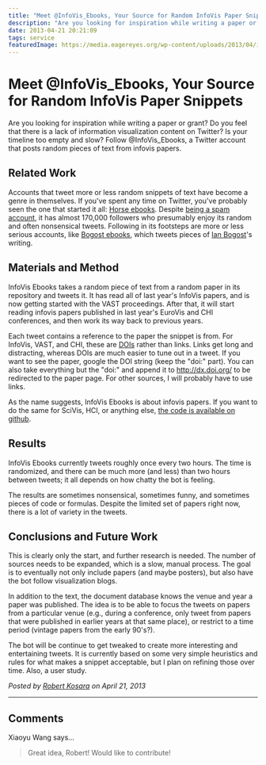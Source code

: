 ```yaml
---
title: "Meet @InfoVis_Ebooks, Your Source for Random InfoVis Paper Snippets"
description: "Are you looking for inspiration while writing a paper or grant? Do you feel that there is a lack of information visualization content on Twitter? Is your timeline too empty and slow? Follow @InfoVis_Ebooks, a Twitter account that posts random pieces of text from infovis papers."
date: 2013-04-21 20:21:09
tags: service
featuredImage: https://media.eagereyes.org/wp-content/uploads/2013/04/infovis-template.png
---
```


# Meet @InfoVis_Ebooks, Your Source for Random InfoVis Paper Snippets

Are you looking for inspiration while writing a paper or grant? Do you feel that there is a lack of information visualization content on Twitter? Is your timeline too empty and slow? Follow @InfoVis_Ebooks, a Twitter account that posts random pieces of text from infovis papers.

## Related Work

Accounts that tweet more or less random snippets of text have become a genre in themselves. If you've spent any time on Twitter, you've probably seen the one that started it all: <a href="https://twitter.com/Horse_ebooks">Horse ebooks</a>. Despite <a href="http://en.wikipedia.org/wiki/Horse_ebooks">being a spam account</a>, it has almost 170,000 followers who presumably enjoy its random and often nonsensical tweets. Following in its footsteps are more or less serious accounts, like <a href="https://twitter.com/bogost_ebooks">Bogost ebooks</a>, which tweets pieces of <a href="http://www.bogost.com">Ian Bogost</a>'s writing.

## Materials and Method

InfoVis Ebooks takes a random piece of text from a random paper in its repository and tweets it. It has read all of last year's InfoVis papers, and is now getting started with the VAST proceedings. After that, it will start reading infovis papers published in last year's EuroVis and CHI conferences, and then work its way back to previous years.

Each tweet contains a reference to the paper the snippet is from. For InfoVis, VAST, and CHI, these are <a href="http://en.wikipedia.org/wiki/Digital_object_identifier">DOIs</a> rather than links. Links get long and distracting, whereas DOIs are much easier to tune out in a tweet. If you want to see the paper, google the DOI string (keep the "doi:" part). You can also take everything but the "doi:" and append it to http://dx.doi.org/ to be redirected to the paper page. For other sources, I will probably have to use links.

As the name suggests, InfoVis Ebooks is about infovis papers. If you want to do the same for SciVis, HCI, or anything else, <a href="https://github.com/eagereyes/InfoVis_Ebooks">the code is available on github</a>.

## Results

InfoVis Ebooks currently tweets roughly once every two hours. The time is randomized, and there can be much more (and less) than two hours between tweets; it all depends on how chatty the bot is feeling.

The results are sometimes nonsensical, sometimes funny, and sometimes pieces of code or formulas. Despite the limited set of papers right now, there is a lot of variety in the tweets.

## Conclusions and Future Work

This is clearly only the start, and further research is needed. The number of sources needs to be expanded, which is a slow, manual process. The goal is to eventually not only include papers (and maybe posters), but also have the bot follow visualization blogs.

In addition to the text, the document database knows the venue and year a paper was published. The idea is to be able to focus the tweets on papers from a particular venue (e.g., during a conference, only tweet from papers that were published in earlier years at that same place), or restrict to a time period (vintage papers from the early 90's?).

The bot will be continue to get tweaked to create more interesting and entertaining tweets. It is currently based on some very simple heuristics and rules for what makes a snippet acceptable, but I plan on refining those over time.  Also, a user study.


_Posted by <a href="/about">Robert Kosara</a> on April 21, 2013_


<aside class="comments">

---
## Comments

Xiaoyu Wang says…
>	Great idea, Robert! Would like to contribute!

</aside>

